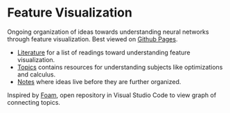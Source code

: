 # Feature Visualization

Ongoing organization of ideas towards understanding neural networks through feature visualization. Best viewed on [Github Pages](https://nguyen-hoa.github.io/feature-vis/).

- [Literature](literature/literature.md) for a list of readings toward understanding feature visualization.
- [Topics](topics/topics.md) contains resources for understanding subjects like optimizations and calculus.
- [Notes](notes/notes.md) where ideas live before they are further organized.

Inspired by [Foam](https://foambubble.github.io/foam/), open repository in Visual Studio Code to view graph of connecting topics.
